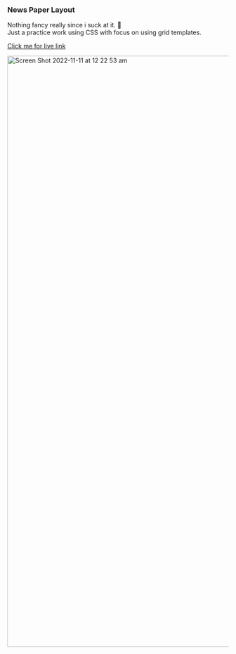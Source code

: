 ### News Paper Layout

Nothing fancy really since i suck at it. 🥹 <br>
Just a practice work using CSS with focus on using grid templates.

[Click me for live link](https://paperlayout.netlify.app/)

<img width="1348" alt="Screen Shot 2022-11-11 at 12 22 53 am" src="https://user-images.githubusercontent.com/115680527/201103053-af44988f-9491-4805-bca4-620cdfc0ff05.png">
